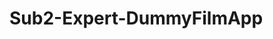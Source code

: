 # Sub2-Expert-DummyFilmApp
[![<master>](https://circleci.com/gh/r3dz0n3-plysafe/Sub2-Expert-DummyFilmApp.svg?style=shield)](https://circleci.com/gh/r3dz0n3-plysafe/Sub2-Expert-DummyFilmApp)
